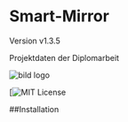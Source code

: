 # Smart-Mirror
Version v1.3.5


Projektdaten der Diplomarbeit





![bild logo](https://github.com/fuchsalex/Smart-Mirror/issues/2)  

[![MIT License](https://github.com/fuchsalex/Smart-Mirror/blob/master/LICENSE)


##Installation
